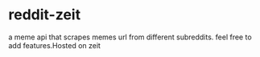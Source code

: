
# reddit-zeit
a meme api that scrapes memes url from different subreddits.
feel free to add features.Hosted on zeit
